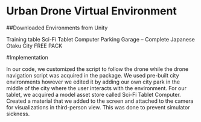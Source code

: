 # Urban Drone Virtual Environment


##Downloaded Environments from Unity


Training table
Sci-Fi Tablet Computer
Parking Garage – Complete
Japanese Otaku City
FREE PACK


#Implementation

In our code, we customized the script to follow the drone while the drone navigation script was acquired in the package. We used pre-built city environments however we edited it by  adding our own city park in the middle of the  city  where the user interacts with the environment. For our tablet, we acquired a model asset store called Sci-Fi Tablet Computer. Created a material that we added to the screen and attached to the camera  for visualizations in third-person view. This was done to prevent simulator sickness. 

